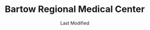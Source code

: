 ---
layout: location-page
date: Last Modified
description: "Local COVID-19 testing is available at Bartow Regional Medical Center in Bartow, Florida, USA."
permalink: "locations/florida/bartow/bartow-regional-medical-center/"
tags:
  - locations
  - florida
title: Bartow Regional Medical Center
uniqueName: bartow-regional-medical-center
state: Florida
stateAbbr: FL
hood: "Bartow"
address: "2200 Osprey Blvd."
city: "Bartow"
zip: "33830"
zipsNearby: "32701 32714 32715 32716 33820 34216 32703 32704 32712 34265 34266 34269 34705 33823 33825 33826 33827 33503 33830 33831 33744 33834 34201 34202 34203 34204 34205 34206 34207 34208 34209 34210 34211 34212 34280 34281 34282 34217 34218 33835 33508 33509 33510 33511 34601 34602 34603 34604 34605 34606 34607 34608 34609 34610 34611 34613 34614 33513 32707 32718 32730 33514 32710 33755 33756 33757 33758 33759 33760 33761 33762 33763 33764 33765 33766 33767 33769 34711 34712 34713 34714 34715 34215 34681 33524 33523 33525 33526 33836 33837 33896 33897 33527 33838 34697 34698 33530 33839 33840 34680 34222 33841 34267 33843 33534 32733 34734 34736 33844 33845 33846 33847 34737 33785 33786 33848 34636 33849 34739 34741 34742 34743 34744 34745 34746 34747 34758 34759 33537 33850 33851 33801 33802 33803 33804 33805 33806 33807 33809 33810 33811 33812 33813 33815 33852 33862 33853 33854 33855 33856 33859 33867 33898 34637 34638 34639 33770 33771 33772 33773 33774 33775 33776 33777 33778 33779 33547 34228 33857 33858 33548 33549 33558 33559 32751 32794 34260 33550 34753 32745 34755 34729 34756 33860 34251 34652 34653 34654 34655 34656 33863 34661 34268 34740 34760 34761 33556 34762 34677 33865 34264 32801 32802 32803 32804 32805 32806 32807 32808 32809 32810 32811 32812 32814 32815 32816 32817 32818 32819 32820 32821 32822 32824 32825 32826 32827 32828 32829 32830 32831 32832 32833 32834 32835 32836 32837 32839 32853 32854 32855 32856 32857 32858 32859 32860 32861 32862 32867 32868 32869 32872 32877 32878 32885 32886 32887 32891 32896 32897 32899 34660 34220 34221 34682 34683 34684 34685 34219 33780 33781 33782 33563 33564 33565 33566 33567 32768 33868 34667 34668 34669 34673 34674 33568 33569 33578 33579 33570 33571 33572 33573 33575 34695 34769 34770 34771 34772 34773 33574 33701 33702 33703 33704 33705 33706 33707 33708 33709 33710 33711 33712 33713 33714 33715 33716 33729 33730 33731 33732 33733 33734 33736 33737 33738 33740 33741 33742 33743 33747 33784 33576 34230 34231 34232 34233 34234 34235 34236 34237 34238 34239 34240 34241 34242 34243 34276 34277 34278 33870 33871 33872 33875 33876 33583 33584 33585 33586 33587 34270 33601 33602 33603 33604 33605 33606 33607 33608 33609 33610 33611 33612 33613 33614 33615 33616 33617 33618 33619 33620 33621 33622 33623 33624 33625 33626 33629 33630 33631 33633 33634 33635 33637 33646 33647 33650 33655 33660 33661 33662 33663 33664 33672 33673 33674 33675 33677 33679 33680 33681 33682 33684 33685 33686 33687 33688 33689 33694 32777 34688 34689 34690 34691 34692 34250 33592 33593 33594 33595 33596 34291 33873 33877 33597 33598 34786 34777 34778 34787 33880 33881 33882 33883 33884 33885 33888 32789 32790 32792 32793 34797 32798 33539 33540 33541 33542 33543 33544 33545 33890 32890 32893 32898 33651 33690" 
mapUrl: "http://maps.apple.com/?q=Bartow+Regional+Medical+Center&address=2200+Osprey+Blvd,Bartow,Florida,33830"
locationType: Drive-thru
phone: "800-229-2273"
website: "https://baycare.org/baycareanywhere"
onlineBooking: undefined
closed: undefined
closedUpdate: May 25th, 2020
notes: "By appointment only. Requires phone screen. Privately owned."
days: Tu-Th
hours: 9AM-Noon
ctaMessage: Learn more
ctaUrl: "https://baycare.org/baycareanywhere"
---